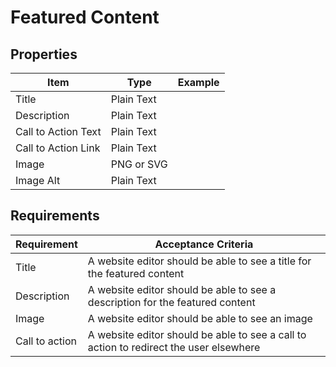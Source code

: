 # Featured Content
## Properties
| Item                | Type       | Example | 
|---------------------|------------|---------|
| Title               | Plain Text |         |
| Description         | Plain Text |         |
| Call to Action Text | Plain Text |         |
| Call to Action Link | Plain Text |         |
| Image               | PNG or SVG |         |
| Image Alt           | Plain Text |         |

## Requirements
| Requirement    | Acceptance Criteria                                                                    |
|----------------|----------------------------------------------------------------------------------------|
| Title          | A website editor should be able to see a title for the featured content                |
| Description    | A website editor should be able to see a description for the featured content          |
| Image          | A website editor should be able to see an image                                        |
| Call to action | A website editor should be able to see a call to action to redirect the user elsewhere |